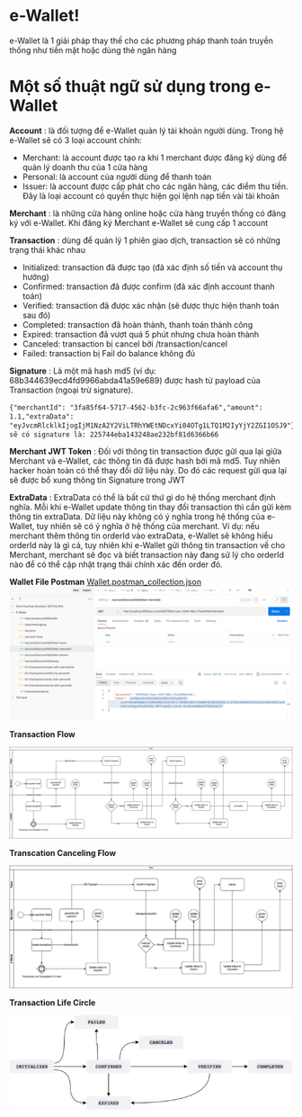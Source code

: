 # e-Wallet!

e-Wallet là 1 giải pháp thay thế cho các phương pháp thanh toán truyền thống như tiền mặt hoặc dùng thẻ ngân hàng

#  Một số thuật ngữ sử dụng trong e-Wallet
**Account** : là đối tượng để e-Wallet quản lý tài khoản người dùng. Trong hệ e-Wallet sẽ có 3 loại account chính: 
 - Merchant: là account được tạo ra khi 1 merchant được đăng ký dùng để quản lý doanh thu của 1 cửa hàng
 - Personal: là account của người dùng để thanh toán
 - Issuer: là account được cấp phát cho các ngân hàng, các điểm thu tiền. Đây là loại account có quyền thực hiện gọi lệnh nạp tiền vài tài khoản

**Merchant** : là những cửa hàng online hoặc cửa hàng truyền thống có đăng ký với e-Wallet. Khi đăng ký Merchant e-Wallet sẽ cung cấp 1 account

**Transaction** : dùng để quản lý 1 phiên giao dịch, transaction sẽ có những trạng thái khác nhau
 - Initialized: transaction đã được tạo (đã xác định số tiền và account thụ hưởng)
 - Confirmed: transaction đã được confirm (đã xác định account thanh toán)
 - Verified: transaction đã được xác nhận (sẽ được thực hiện thanh toán sau đó)
 - Completed: transaction đã hoàn thành, thanh toán thành công
 - Expired: transaction đã vượt quá 5 phút nhưng chưa hoàn thành
 - Canceled: transaction bị cancel bởi /transaction/cancel
 - Failed: transaction bị Fail do balance không đủ 

**Signature** : Là một mã hash md5 (ví dụ: 68b344639ecd4fd9966abda41a59e689) được hash từ payload của Transaction (ngoại trừ signature). 
```Ví dụ:
{"merchantId": "3fa85f64-5717-4562-b3fc-2c963f66afa6","amount": 1.1,"extraData": "eyJvcmRlcklkIjogIjM1NzA2Y2ViLTRhYWEtNDcxYi04OTg1LTQ1M2IyYjY2ZGI1OSJ9"} 
sẽ có signature là: 225744eba143248ae232bf81d6366b66
```
**Merchant JWT Token** : Đối với thông tin transaction được gửi qua lại giữa Merchant và e-Wallet, các thông tin đã được hash bởi mã md5. Tuy nhiên hacker hoàn toàn có thể thay đổi dữ liệu này. Do đó các request gửi qua lại sẽ được bổ xung thông tin Signature trong JWT

**ExtraData** : ExtraData có thể là bất cứ thứ gì do hệ thống merchant định nghĩa. Mỗi khi e-Wallet update thông tin thay đổi transaction thì cần gửi kèm thông tin extraData. Dữ liệu này không có ý nghĩa trong hệ thống của e-Wallet, tuy nhiên sẽ có ý nghĩa ở hệ thống của merchant. Ví dụ: nếu merchant thêm thông tin orderId vào extraData, e-Wallet sẽ không hiểu orderId này là gì cả, tuy nhiên khi e-Wallet gửi thông tin transaction về cho Merchant, merchant sẽ đọc và biết transaction này đang sử lý cho orderId nào để có thể cập nhật trạng thái chính xác đến order đó.

**Wallet File Postman**
[Wallet.postman_collection.json](E-Wallet.json)
![](./E-Wallet-postman.jpg)



**Transaction Flow**

![](./transaction.jpg)

**Transcation Canceling Flow**

![](./transactionCancel.jpg)

**Transaction Life Circle**

![](./transactionLifeCircle.jpg)


